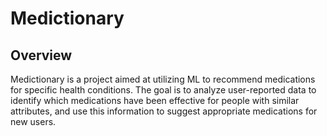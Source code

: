 # Medictionary
## Overview
Medictionary is a project aimed at utilizing ML to recommend medications for specific health conditions. The goal is to analyze user-reported data to identify which medications have been effective for people with similar attributes, and use this information to suggest appropriate medications for new users.
